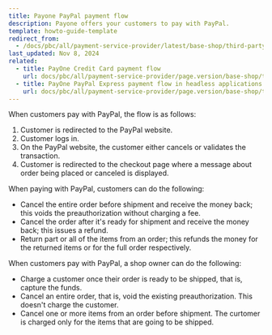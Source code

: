 ```yaml
---
title: Payone PayPal payment flow
description: Payone offers your customers to pay with PayPal.
template: howto-guide-template
redirect_from:
  - /docs/pbc/all/payment-service-provider/latest/base-shop/third-party-integrations/payone/app-composition-platform-integration/payment-method-flows/payone-paypal-payment-flow.html
last_updated: Nov 8, 2024
related:
  - title: PayOne Credit Card payment flow
    url: docs/pbc/all/payment-service-provider/page.version/base-shop/third-party-integrations/payone/app-composition-platform-integration/payment-method-flows/payone-credit-card-payment-flow.html
  - title: PayOne PayPal Express payment flow in headless applications
    url: docs/pbc/all/payment-service-provider/page.version/base-shop/third-party-integrations/payone/app-composition-platform-integration/payment-method-flows/payone-paypal-payment-flow.html    
---
```


When customers pay with PayPal, the flow is as follows:

1. Customer is redirected to the PayPal website.
2. Customer logs in.
3. On the PayPal website, the customer either cancels or validates the transaction.
4. Customer is redirected to the checkout page where a message about order being placed or canceled is displayed.

When paying with PayPal, customers can do the following:

- Cancel the entire order before shipment and receive the money back; this voids the preauthorization without charging a fee.
- Cancel the order after it's ready for shipment and receive the money back; this issues a refund.
- Return part or all of the items from an order; this refunds the money for the returned items or for the full order respectively.

When customers pay with PayPal, a shop owner can do the following:

- Charge a customer once their order is ready to be shipped, that is, capture the funds.
- Cancel an entire order, that is, void the existing preauthorization. This doesn't charge the customer.
- Cancel one or more items from an order before shipment. The curtomer is charged only for the items that are going to be shipped.
